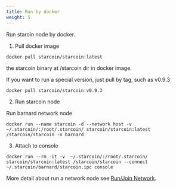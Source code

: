 ```yaml
---
title: Run by docker
weight: 5
---
```


Run staroin node by docker.

<!--more-->

1. Pull docker image

```shell
docker pull starcoin/starcoin:latest
```

the starcoin binary at /starcoin dir in docker image.

If you want to run a special version, just pull by tag, such as  v0.9.3

```shell
docker pull starcoin/starcoin:v0.9.3
```

2. Run starcoin node

Run barnard network node

```shell
docker run --name starcoin -d --network host -v ~/.starcoin/:/root/.starcoin/ starcoin/starcoin:latest /starcoin/starcoin -n barnard
``` 

3. Attach to console

```shell
docker run --rm -it -v  ~/.starcoin/:/root/.starcoin/ starcoin/starcoin:latest /starcoin/starcoin --connect ~/.starcoin/barnard/starcoin.ipc console
```

More detail about run a network node see [Run/Join Network](./runnetwork).
